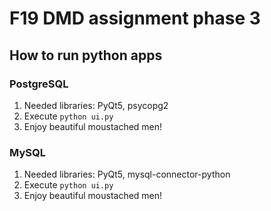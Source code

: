 # F19 DMD assignment phase 3


## How to run python apps
### PostgreSQL
1. Needed libraries: PyQt5, psycopg2
2. Execute  ```python ui.py```
3. Enjoy beautiful moustached men!
### MySQL
1. Needed libraries: PyQt5, mysql-connector-python
2. Execute  ```python ui.py```
3. Enjoy beautiful moustached men!
